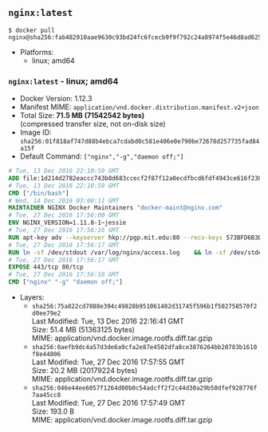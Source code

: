 ## `nginx:latest`

```console
$ docker pull nginx@sha256:fab482910aae9630c93bd24fc6fcecb9f9f792c24a8974f5e46d8ad625ac2357
```

-	Platforms:
	-	linux; amd64

### `nginx:latest` - linux; amd64

-	Docker Version: 1.12.3
-	Manifest MIME: `application/vnd.docker.distribution.manifest.v2+json`
-	Total Size: **71.5 MB (71542542 bytes)**  
	(compressed transfer size, not on-disk size)
-	Image ID: `sha256:01f818af747d88b4ebca7cdabd0c581e406e0e790be72678d257735fad84a15f`
-	Default Command: `["nginx","-g","daemon off;"]`

```dockerfile
# Tue, 13 Dec 2016 22:10:59 GMT
ADD file:1d214d2782eaccc743b8d683ccecf2f87f12a0ecdfbcd6fdf4943ce616f23870 in / 
# Tue, 13 Dec 2016 22:10:59 GMT
CMD ["/bin/bash"]
# Wed, 14 Dec 2016 03:08:11 GMT
MAINTAINER NGINX Docker Maintainers "docker-maint@nginx.com"
# Tue, 27 Dec 2016 17:56:00 GMT
ENV NGINX_VERSION=1.11.8-1~jessie
# Tue, 27 Dec 2016 17:56:16 GMT
RUN apt-key adv --keyserver hkp://pgp.mit.edu:80 --recv-keys 573BFD6B3D8FBC641079A6ABABF5BD827BD9BF62 	&& echo "deb http://nginx.org/packages/mainline/debian/ jessie nginx" >> /etc/apt/sources.list 	&& apt-get update 	&& apt-get install --no-install-recommends --no-install-suggests -y 						ca-certificates 						nginx=${NGINX_VERSION} 						nginx-module-xslt 						nginx-module-geoip 						nginx-module-image-filter 						nginx-module-perl 						nginx-module-njs 						gettext-base 	&& rm -rf /var/lib/apt/lists/*
# Tue, 27 Dec 2016 17:56:17 GMT
RUN ln -sf /dev/stdout /var/log/nginx/access.log 	&& ln -sf /dev/stderr /var/log/nginx/error.log
# Tue, 27 Dec 2016 17:56:17 GMT
EXPOSE 443/tcp 80/tcp
# Tue, 27 Dec 2016 17:56:18 GMT
CMD ["nginx" "-g" "daemon off;"]
```

-	Layers:
	-	`sha256:75a822cd7888e394c49828b951061402d31745f596b1f502758570f2d0ee79e2`  
		Last Modified: Tue, 13 Dec 2016 22:16:41 GMT  
		Size: 51.4 MB (51363125 bytes)  
		MIME: application/vnd.docker.image.rootfs.diff.tar.gzip
	-	`sha256:0aefb9dc4a57d3de6a9cfa2e87e4502dfa8ce3876264bb20783b1610f8e44806`  
		Last Modified: Tue, 27 Dec 2016 17:57:55 GMT  
		Size: 20.2 MB (20179224 bytes)  
		MIME: application/vnd.docker.image.rootfs.diff.tar.gzip
	-	`sha256:046e44ee6057f1264d00b0c54adcff2f2c44d30a29b50dfef928776f7aa45cc8`  
		Last Modified: Tue, 27 Dec 2016 17:57:49 GMT  
		Size: 193.0 B  
		MIME: application/vnd.docker.image.rootfs.diff.tar.gzip
